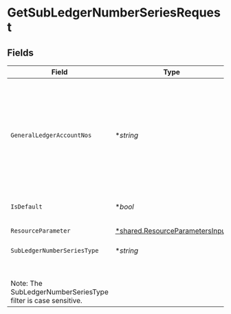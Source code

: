 # GetSubLedgerNumberSeriesRequest


## Fields

| Field                                                                                                                                                                                                                                                                                                         | Type                                                                                                                                                                                                                                                                                                          | Required                                                                                                                                                                                                                                                                                                      | Description                                                                                                                                                                                                                                                                                                   |
| ------------------------------------------------------------------------------------------------------------------------------------------------------------------------------------------------------------------------------------------------------------------------------------------------------------- | ------------------------------------------------------------------------------------------------------------------------------------------------------------------------------------------------------------------------------------------------------------------------------------------------------------- | ------------------------------------------------------------------------------------------------------------------------------------------------------------------------------------------------------------------------------------------------------------------------------------------------------------- | ------------------------------------------------------------------------------------------------------------------------------------------------------------------------------------------------------------------------------------------------------------------------------------------------------------- |
| `GeneralLedgerAccountNos`                                                                                                                                                                                                                                                                                     | **string*                                                                                                                                                                                                                                                                                                     | :heavy_minus_sign:                                                                                                                                                                                                                                                                                            | Gets the underlying general ledger account code of this subledger series. Subledger transactions in Go will be posted using the subledger number, but the overall accounting effect will be on this underlying account. More information of accounts can be retrieved using the GeneralLedgerAccount service. |
| `IsDefault`                                                                                                                                                                                                                                                                                                   | **bool*                                                                                                                                                                                                                                                                                                       | :heavy_minus_sign:                                                                                                                                                                                                                                                                                            | Filter series based on the isDefault property. Blank means no filter.                                                                                                                                                                                                                                         |
| `ResourceParameter`                                                                                                                                                                                                                                                                                           | [*shared.ResourceParametersInput](../../models/shared/resourceparametersinput.md)                                                                                                                                                                                                                             | :heavy_minus_sign:                                                                                                                                                                                                                                                                                            | Structure containing various resource-filter options                                                                                                                                                                                                                                                          |
| `SubLedgerNumberSeriesType`                                                                                                                                                                                                                                                                                   | **string*                                                                                                                                                                                                                                                                                                     | :heavy_minus_sign:                                                                                                                                                                                                                                                                                            | Filter by SubledgerNumberSeriesType<br/>            <br>Note: The SubLedgerNumberSeriesType filter is case sensitive.                                                                                                                                                                                        |